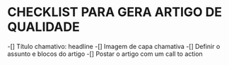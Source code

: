 # CHECKLIST PARA GERA ARTIGO DE QUALIDADE
-[] Título chamativo: headline
-[] Imagem de capa chamativa
-[] Definir o assunto e blocos do artigo
-[] Postar o artigo com um call to action
